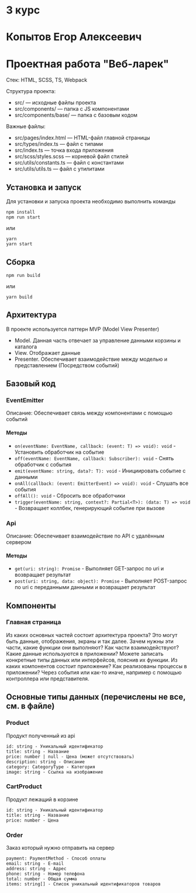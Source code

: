 # 3 курс
# Копытов Егор Алексеевич
# Проектная работа "Веб-ларек"

Стек: HTML, SCSS, TS, Webpack

Структура проекта:
- src/ — исходные файлы проекта
- src/components/ — папка с JS компонентами
- src/components/base/ — папка с базовым кодом

Важные файлы:
- src/pages/index.html — HTML-файл главной страницы
- src/types/index.ts — файл с типами
- src/index.ts — точка входа приложения
- src/scss/styles.scss — корневой файл стилей
- src/utils/constants.ts — файл с константами
- src/utils/utils.ts — файл с утилитами

## Установка и запуск
Для установки и запуска проекта необходимо выполнить команды

```
npm install
npm run start
```

или

```
yarn
yarn start
```
## Сборка

```
npm run build
```

или

```
yarn build
```

## Архитектура
В проекте используется паттерн MVP (Model View Presenter)

- Model. Данная часть отвечает за управление данными корзины и каталога 
- View. Отображает данные
- Presenter. Обеспечивает взаимодействие между моделью и представлением (Посредством событий)

## Базовый код

### EventEmitter
Описание: Обеспечивает связь между компонентами с помощью событий
#### Методы
- `on(eventName: EventName, callback: (event: T) => void): void` - Установить обработчик на событие
- `off(eventName: EventName, callback: Subscriber): void` - Снять обработчик с события
- `emit(eventName: string, data?: T): void` - Инициировать событие с данными
- `onAll(callback: (event: EmitterEvent) => void): void` - Слушать все события
- `offAll(): void` - Сбросить все обработчики
- `trigger(eventName: string, context?: Partial<T>): (data: T) => void` - Возвращает коллбек, генерирующий событие при вызове

### Api
Описание: Обеспечивает взаимодействие по API с удалённым сервером
#### Методы
- `get(uri: string): Promise` - Выполняет GET-запрос по uri и возвращает результат
- `post(uri: string, data: object): Promise` - Выполняет POST-запрос по uri с переданными данными и возвращает результат

## Компоненты

### Главная страница

Из каких основных частей состоит архитектура проекта? Это могут быть данные, отображения, экраны и так далее.
Зачем нужны эти части, какие функции они выполняют?
Как части взаимодействуют?
Какие данные используются в приложении? Можете записать конкретные типы данных или интерфейсов, пояснив их функции.
Из каких компонентов состоит приложение?
Как реализованы процессы в приложении? Через события или как-то иначе, например с помощью контроллера или представителя.

## Основные типы данных (перечислены не все, см. в файле)


### Product
Продукт полученный из api

```
id: string - Уникальный идентификатор
title: string - Название
price: number | null - Цена (может отсутствовать)
description: string - Описание
category: CategoryType - Категория
image: string - Ссылка на изображение
```

### CartProduct
Продукт лежащий в корзине
```
id: string - Уникальный идентификатор
title: string - Название
price: number - Цена
```

### Order
Заказ который нужно отправить на сервер
```
payment: PaymentMethod - Способ оплаты
email: string - E-mail
address: string - Адрес
phone: string - Номер телефона
total: number - Общая сумма
items: string[] - Список уникальный идентификаторов товаров
```
